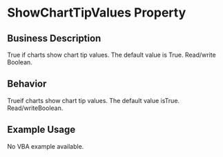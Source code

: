 # ShowChartTipValues Property

## Business Description
True if charts show chart tip values. The default value is True. Read/write Boolean.

## Behavior
Trueif charts show chart tip values. The default value isTrue. Read/writeBoolean.

## Example Usage
No VBA example available.